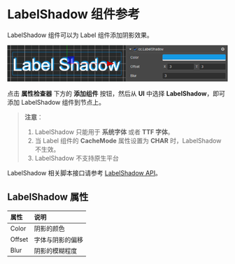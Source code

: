 # LabelShadow 组件参考

LabelShadow 组件可以为 Label 组件添加阴影效果。

![label-shadow](label/label-shadow.png)

点击 **属性检查器** 下方的 **添加组件** 按钮，然后从 **UI** 中选择 **LabelShadow**，即可添加 LabelShadow 组件到节点上。

> **注意**：
>
> 1. LabelShadow 只能用于 **系统字体** 或者 **TTF 字体**。
> 2. 当 Label 组件的 **CacheMode** 属性设置为 **CHAR** 时，LabelShadow 不生效。
> 3. LabelShadow 不支持原生平台

LabelShadow 相关脚本接口请参考 [LabelShadow API](__APIDOC__/api/zh/classes/ui.labelshadow.html)。

## LabelShadow 属性

| 属性 | 说明 |
| :----- | :------------ |
| Color  | 阴影的颜色      |
| Offset | 字体与阴影的偏移 |
| Blur   | 阴影的模糊程度   |
